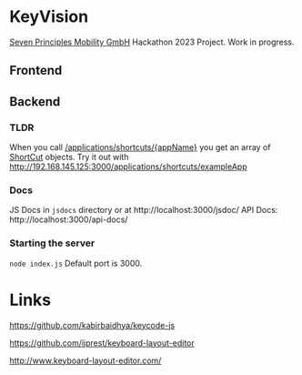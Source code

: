 # KeyVision

[Seven Principles Mobility GmbH](https://github.com/sevenprinciples) Hackathon 2023 Project. Work in progress.

## Frontend

## Backend

### TLDR

When you call [/applications/shortcuts/{appName}](http://localhost:3000/api-docs/#/default/get_applications_shortcuts__appName_) you get an array of [ShortCut](http://localhost:3000/jsdoc/Shortcut.html) objects. Try it out with http://192.168.145.125:3000/applications/shortcuts/exampleApp

### Docs

JS Docs in `jsdocs` directory or at http://localhost:3000/jsdoc/
API Docs: http://localhost:3000/api-docs/

### Starting the server

`node index.js`
Default port is 3000.

# Links

https://github.com/kabirbaidhya/keycode-js

https://github.com/ijprest/keyboard-layout-editor

http://www.keyboard-layout-editor.com/
